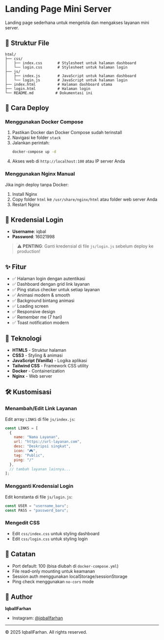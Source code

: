 # Landing Page Mini Server

Landing page sederhana untuk mengelola dan mengakses layanan mini server.

## 📁 Struktur File

```
html/
├── css/
│   ├── index.css       # Stylesheet untuk halaman dashboard
│   └── login.css       # Stylesheet untuk halaman login
├── js/
│   ├── index.js        # JavaScript untuk halaman dashboard
│   └── login.js        # JavaScript untuk halaman login
├── index.html          # Halaman dashboard utama
├── login.html          # Halaman login
└── README.md          # Dokumentasi ini
```

## 🚀 Cara Deploy

### Menggunakan Docker Compose

1. Pastikan Docker dan Docker Compose sudah terinstall
2. Navigasi ke folder `stack`
3. Jalankan perintah:
   ```bash
   docker-compose up -d
   ```
4. Akses web di `http://localhost:100` atau IP server Anda

### Menggunakan Nginx Manual

Jika ingin deploy tanpa Docker:

1. Install Nginx
2. Copy folder `html` ke `/usr/share/nginx/html` atau folder web server Anda
3. Restart Nginx

## 🔐 Kredensial Login

- **Username**: iqbal
- **Password**: 16021998

> ⚠️ **PENTING**: Ganti kredensial di file `js/login.js` sebelum deploy ke production!

## ✨ Fitur

- ✅ Halaman login dengan autentikasi
- ✅ Dashboard dengan grid link layanan
- ✅ Ping status checker untuk setiap layanan
- ✅ Animasi modern & smooth
- ✅ Background bintang animasi
- ✅ Loading screen
- ✅ Responsive design
- ✅ Remember me (7 hari)
- ✅ Toast notification modern

## 🎨 Teknologi

- **HTML5** - Struktur halaman
- **CSS3** - Styling & animasi
- **JavaScript (Vanilla)** - Logika aplikasi
- **Tailwind CSS** - Framework CSS utility
- **Docker** - Containerization
- **Nginx** - Web server

## 🛠️ Kustomisasi

### Menambah/Edit Link Layanan

Edit array `LINKS` di file `js/index.js`:

```javascript
const LINKS = [
  { 
    name: "Nama Layanan", 
    url: "https://url-layanan.com", 
    desc: "Deskripsi singkat", 
    icon: "🎮", 
    tag: "Public", 
    ping: "/" 
  },
  // tambah layanan lainnya...
];
```

### Mengganti Kredensial Login

Edit konstanta di file `js/login.js`:

```javascript
const USER = "username_baru";
const PASS = "password_baru";
```

### Mengedit CSS

- Edit `css/index.css` untuk styling dashboard
- Edit `css/login.css` untuk styling login

## 📝 Catatan

- Port default: 100 (bisa diubah di `docker-compose.yml`)
- File read-only mounting untuk keamanan
- Session auth menggunakan localStorage/sessionStorage
- Ping check menggunakan `no-cors` mode

## 👤 Author

**IqballFarhan**
- Instagram: [@iqballfarhan](https://www.instagram.com/iqballfarhan/)

---

© 2025 IqballFarhan. All rights reserved.

